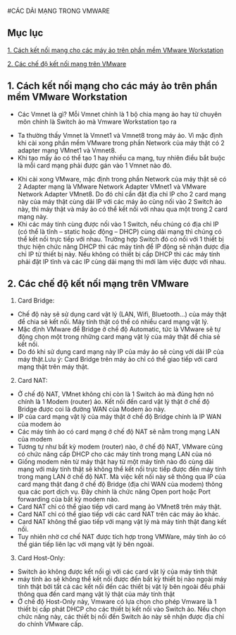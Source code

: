 #CÁC DẢI MẠNG TRONG VMWARE
## Mục lục
[1. Cách kết nối mạng cho các máy ảo trên phần mềm VMware Workstation ](#cach-kn)

[2. Các chế độ kết nối mạng trên VMware](#cac-cd)

## <a name = "cach-kn"></a> 1. Cách kết nối mạng cho các máy ảo trên phần mềm VMware Workstation

-  Các Vmnet là gì? Mỗi Vmnet chính là 1 bộ chia mạng ảo hay từ chuyên môn chính là Switch ảo mà Vmware Workstation tạo ra
 * Ta thường thấy Vmnet là Vmnet1 và Vmnet8 trong máy ảo. Vì mặc định khi cài xong phần mềm VMware trong phần Network của máy thật có 2 adapter mạng VMnet1 và Vmnet8.
 * Khi tạo mấy ảo có thể tạo 1 hay nhiều ca mạng,  tuy nhiên điều bắt buộc là mỗi card mạng phải được gán vào 1 Vmnet nào đó.
- Khi cài xong VMware, mặc định trong phần Network của máy thật sẽ có 2 Adapter mạng là VMware Network Adapter VMnet1 và VMware Network Adapter VMnet8. Do đó chỉ cần đặt địa chỉ IP cho 2 card mạng này của máy thật cùng dải IP với các máy ảo cũng nối vào 2 Switch ảo này, thì máy thật và máy ảo có thể kết nối với nhau qua một trong 2 card mạng này.
- Khi các máy tính cùng được nối vào 1 Switch, nếu chúng có địa chỉ IP (có thể là tĩnh – static hoặc động – DHCP) cùng dải mạng thì chúng có thể kết nối trực tiếp với nhau. Trường hợp Switch đó có nối với 1 thiết bị thực hiện chức năng DHCP thì các máy tính để IP động sẽ nhận được địa chỉ IP từ thiết bị này. Nếu không có thiết bị cấp DHCP thì các máy tính phải đặt IP tĩnh và các IP cùng dải mạng thì mới làm việc được với nhau.

## <a name = "cach-kn"></a> 2. Các chế độ kết nối mạng trên VMware
1. Card Bridge:
 - Chế độ này sẽ sử dụng card vật lý (LAN, Wifi, Bluetooth…) của máy thật để chia sẻ kết nối. Máy tính thật có thể có nhiều card mạng vật lý.
 - Mặc định VMware để Bridge ở chế độ Automatic, tức là VMware sẽ tự động chọn một trong những card mạng vật lý của máy thật để chia sẻ kết nối.
 - Do đó khi sử dụng card mạng này IP của máy ảo sẽ cùng với dải IP của máy thật.Lưu ý: Card Bridge trên máy ảo chỉ có thể giao tiếp với card mạng thật trên máy thật.
2. Card NAT:
 - Ở chế độ NAT, VMnet không chỉ còn là 1 Switch ảo mà đúng hơn nó chính là 1 Modem (router) ảo. Kết nối đến card vật lý thật ở chế độ Bridge được coi là đường WAN của Modem ảo này.
 - IP của card mạng vật lý của máy thật ở chế độ Bridge chính là IP WAN của modem ảo
 - Các máy tính ảo có card mạng ở chế độ NAT sẽ nằm trong mạng LAN của modem
 - Tương tự như bất kỳ modem (router) nào, ở chế độ NAT, VMware cũng có chức năng cấp DHCP cho các máy tính trong mạng LAN của nó
  - Giống modem nên từ máy thật hay từ một máy tính nào đó cùng dải mạng với máy tính thật sẽ không thể kết nối trực tiếp được đến máy tính trong mạng LAN ở chế độ NAT. Mà việc kết nối này sẽ thông qua IP của card mạng thật đang ở chế độ Bridge (địa chỉ WAN của modem) thông qua các port dịch vụ. Đây chính là chức năng Open port hoặc Port forwarding của bất kỳ modem nào.
  - Card NAT chỉ có thể giao tiếp với card mạng ảo VMnet8 trên máy thật.
  - Card NAT chỉ có thể giao tiếp với các card NAT trên các máy ảo khác.
  - Card NAT không thể giao tiếp với mạng vật lý mà máy tính thật đang kết nối. 
  - Tuy nhiên nhờ cơ chế NAT được tích hợp trong VMWare, máy tính ảo có thể gián tiếp liên lạc với mạng vật lý bên ngoài.

3. Card Host-Only:
 - Switch ảo không được kết nối gì với các card vật lý của máy tính thật
 - máy tính ảo sẽ không thể kết nối được đến bất kỳ thiết bị nào ngoài máy tính thật bởi tất cả các kết nối đến các thiết bị vật lý bên ngoài đều phải thông qua đến card mạng vật lý thật của máy tính thật
 - Ở chế độ Host-Only này, Vmware có lựa chọn cho phép Vmware là 1 thiết bị cấp phát DHCP cho các thiết bị kết nối vào Switch ảo. Nếu chọn chức năng này, các thiết bị nối đến Switch ảo này sẽ nhận được địa chỉ do chính VMware cấp.



